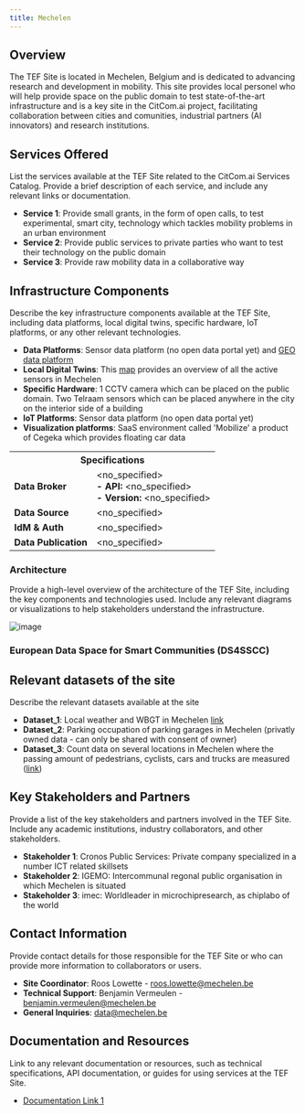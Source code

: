 ```yaml
---
title: Mechelen
---
```


## Overview

The TEF Site is located in Mechelen, Belgium and is dedicated to advancing research and development in mobility. This site provides local personel who will help provide space on the public domain to test state-of-the-art infrastructure and is a key site in the CitCom.ai project, facilitating collaboration between cities and comunities, industrial partners (AI innovators) and research institutions.

## Services Offered

List the services available at the TEF Site related to the CitCom.ai Services Catalog. Provide a brief description of each service, and include any relevant links or documentation.

- **Service 1**: Provide small grants, in the form of open calls, to test experimental, smart city, technology which tackles mobility problems in an urban environment
- **Service 2**: Provide public services to private parties who want to test their technology on the public domain 
- **Service 3**: Provide raw mobility data in a collaborative way

## Infrastructure Components

Describe the key infrastructure components available at the TEF Site, including data platforms, local digital twins, specific hardware, IoT platforms, or any other relevant technologies.

- **Data Platforms**: Sensor data platform (no open data portal yet) and [GEO data platform](https://portaal-mechelen.opendata.arcgis.com/search)
- **Local Digital Twins**: This [map](https://sif.sensr.ai/map) provides an overview of all the active sensors in Mechelen
- **Specific Hardware**: 1 CCTV camera which can be placed on the public domain. Two Telraam sensors which can be placed anywhere in the city on the interior side of a building
- **IoT Platforms**: Sensor data platform (no open data portal yet)
- **Visualization platforms**: SaaS environment called 'Mobilize' a product of Cegeka which provides floating car data

<table>
  <tr>
    <th colspan="2" style="text-align: center;">Specifications</th>
  </tr>
  <tr>
    <td><strong>Data Broker<strong></td>
    <td>
      &lt;no_specified><br>
      <strong>- API:</strong> &lt;no_specified><br>
      <strong>- Version:</strong> &lt;no_specified>
    </td>
  </tr>
  <tr>
    <td><strong>Data Source<strong></td>
    <td>&lt;no_specified></td>
  </tr>
  <tr>
    <td><strong>IdM &amp; Auth<strong></td>
    <td>&lt;no_specified></td>
  </tr>
  <tr>
    <td><strong>Data Publication<strong></td>
    <td>&lt;no_specified></td>
  </tr>
</table>

### Architecture

Provide a high-level overview of the architecture of the TEF Site, including the key components and technologies used. Include any relevant diagrams or visualizations to help stakeholders understand the infrastructure.

![image](https://github.com/user-attachments/assets/848ecda3-0f40-4f22-80e7-635da6d6fe37)


### European Data Space for Smart Communities (DS4SSCC)
<!-- 
{{ config.extra.labels.ds4ssc_compliant.yes_comp.data_sources }} {{ config.extra.labels.ds4ssc_compliant.yes_comp.data_broker }} {{ config.extra.labels.ds4ssc_compliant.yes_comp.data_api }} {{ config.extra.labels.ds4ssc_compliant.no_comp.data_idm_auth }} {{ config.extra.labels.ds4ssc_compliant.no_comp.data_publication }}

![aarhus_city_lab_arch-ds4sscc](./img/aarhus_city_lab_ds4sscc-arch.svg) -->

## Relevant datasets of the site

Describe the relevant datasets available at the site

- **Dataset_1**: Local weather and WBGT in Mechelen [link](https://app.swaggerhub.com/apis-docs/bmesuere/VLINDER/1.0)
- **Dataset_2**: Parking occupation of parking garages in Mechelen (privatly owned data - can only be shared with consent of owner) 
- **Dataset_3**: Count data on several locations in Mechelen where the passing amount of pedestrians, cyclists, cars and trucks are measured ([link](https://documenter.getpostman.com/view/8210376/TWDRqyaV))

## Key Stakeholders and Partners

Provide a list of the key stakeholders and partners involved in the TEF Site. Include any academic institutions, industry collaborators, and other stakeholders.

- **Stakeholder 1**: Cronos Public Services: Private company specialized in a number ICT related skillsets
- **Stakeholder 2**: IGEMO: Intercommunal regonal public organisation in which Mechelen is situated
- **Stakeholder 3**: imec: Worldleader in microchipresearch, as chiplabo of the world

## Contact Information

Provide contact details for those responsible for the TEF Site or who can provide more information to collaborators or users.

- **Site Coordinator**: Roos Lowette - roos.lowette@mechelen.be
- **Technical Support**: Benjamin Vermeulen - benjamin.vermeulen@mechelen.be
- **General Inquiries**: data@mechelen.be

<!-- ## Additional Information

Any other relevant information that might be useful to collaborators or developers working with the TEF Site, such as specific protocols, access instructions, or unique capabilities.-->

## Documentation and Resources

Link to any relevant documentation or resources, such as technical specifications, API documentation, or guides for using services at the TEF Site.

- [Documentation Link 1](https://www.mechelen.be/data)

